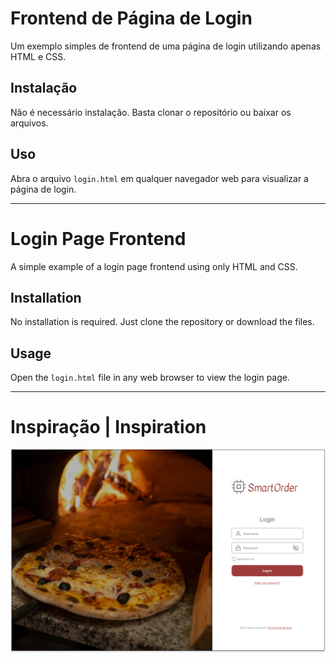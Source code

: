 # Frontend de Página de Login

Um exemplo simples de frontend de uma página de login utilizando apenas HTML e CSS.

## Instalação

Não é necessário instalação. Basta clonar o repositório ou baixar os arquivos.

## Uso

Abra o arquivo `login.html` em qualquer navegador web para visualizar a página de login.

---

# Login Page Frontend

A simple example of a login page frontend using only HTML and CSS.

## Installation

No installation is required. Just clone the repository or download the files.

## Usage

Open the `login.html` file in any web browser to view the login page.

---

# Inspiração | Inspiration

![Login page inspirational image](https://github.com/GuilhermeOliveiraDev/Login-page-example/blob/main/inspiration.png?raw=true)
